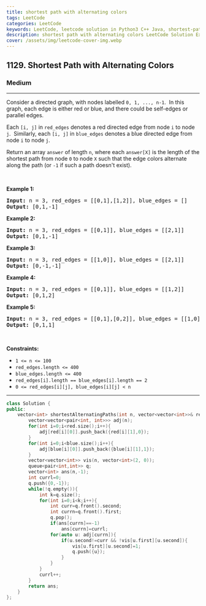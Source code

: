 ```yaml
---
title: shortest path with alternating colors
tags: LeetCode
categories: LeetCode
keywords: LeetCode, leetcode solution in Python3 C++ Java, shortest-path-with-alternating-colors solution
description: shortest path with alternating colors LeetCode Solution Explained
cover: /assets/img/leetcode-cover-img.webp
---
```



<h2>1129. Shortest Path with Alternating Colors</h2><h3>Medium</h3><hr><div><p>Consider a directed graph, with nodes labelled <code>0, 1, ..., n-1</code>.&nbsp; In this graph, each edge is either red or blue, and there could&nbsp;be self-edges or parallel edges.</p>

<p>Each <code>[i, j]</code> in <code>red_edges</code> denotes a red directed edge from node <code>i</code> to node <code>j</code>.&nbsp; Similarly, each <code>[i, j]</code> in <code>blue_edges</code> denotes a blue directed edge from node <code>i</code> to node <code>j</code>.</p>

<p>Return an array <code>answer</code>&nbsp;of length <code>n</code>,&nbsp;where each&nbsp;<code>answer[X]</code>&nbsp;is&nbsp;the length of the shortest path from node <code>0</code>&nbsp;to node <code>X</code>&nbsp;such that the edge colors alternate along the path (or <code>-1</code> if such a path doesn't exist).</p>

<p>&nbsp;</p>
<p><strong>Example 1:</strong></p>
<pre><strong>Input:</strong> n = 3, red_edges = [[0,1],[1,2]], blue_edges = []
<strong>Output:</strong> [0,1,-1]
</pre><p><strong>Example 2:</strong></p>
<pre><strong>Input:</strong> n = 3, red_edges = [[0,1]], blue_edges = [[2,1]]
<strong>Output:</strong> [0,1,-1]
</pre><p><strong>Example 3:</strong></p>
<pre><strong>Input:</strong> n = 3, red_edges = [[1,0]], blue_edges = [[2,1]]
<strong>Output:</strong> [0,-1,-1]
</pre><p><strong>Example 4:</strong></p>
<pre><strong>Input:</strong> n = 3, red_edges = [[0,1]], blue_edges = [[1,2]]
<strong>Output:</strong> [0,1,2]
</pre><p><strong>Example 5:</strong></p>
<pre><strong>Input:</strong> n = 3, red_edges = [[0,1],[0,2]], blue_edges = [[1,0]]
<strong>Output:</strong> [0,1,1]
</pre>
<p>&nbsp;</p>
<p><strong>Constraints:</strong></p>

<ul>
	<li><code>1 &lt;= n &lt;= 100</code></li>
	<li><code>red_edges.length &lt;= 400</code></li>
	<li><code>blue_edges.length &lt;= 400</code></li>
	<li><code>red_edges[i].length == blue_edges[i].length == 2</code></li>
	<li><code>0 &lt;= red_edges[i][j], blue_edges[i][j] &lt; n</code></li>
</ul></div>

---




```cpp
class Solution {
public:
    vector<int> shortestAlternatingPaths(int n, vector<vector<int>>& red, vector<vector<int>>& blue) {
        vector<vector<pair<int, int>>> adj(n);
        for(int i=0;i<red.size();i++){
            adj[red[i][0]].push_back({red[i][1],0});
        }
        for(int i=0;i<blue.size();i++){
            adj[blue[i][0]].push_back({blue[i][1],1});
        }
        vector<vector<int>> vis(n, vector<int>(2, 0));
        queue<pair<int,int>> q;
        vector<int> ans(n,-1);
        int currl=0;
        q.push({0,-1});
        while(!q.empty()){
            int k=q.size();
            for(int i=0;i<k;i++){
                int curr=q.front().second;
                int currn=q.front().first;
                q.pop();
                if(ans[currn]==-1)
                    ans[currn]=currl;
                for(auto u: adj[currn]){
                    if(u.second!=curr && !vis[u.first][u.second]){
                        vis[u.first][u.second]=1;
                        q.push({u});
                    }
                }
            }
            currl++;
        }
        return ans;
    }
};
```
